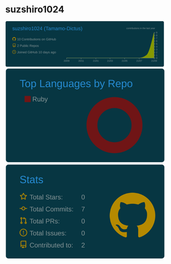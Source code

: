 # suzshiro1024

![](https://raw.githubusercontent.com/suzshiro1024/suzshiro1024/main/profile-summary-card-output/solarized_dark/0-profile-details.svg)
![](https://raw.githubusercontent.com/suzshiro1024/suzshiro1024/main/profile-summary-card-output/solarized_dark/1-repos-per-language.svg)
![](https://raw.githubusercontent.com/suzshiro1024/suzshiro1024/main/profile-summary-card-output/solarized_dark/3-stats.svg)
